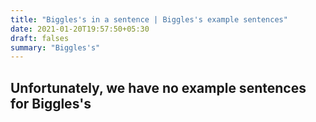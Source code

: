```yaml
---
title: "Biggles's in a sentence | Biggles's example sentences"
date: 2021-01-20T19:57:50+05:30
draft: falses
summary: "Biggles's"
---
```

## Unfortunately, we have no example sentences for Biggles's                 
